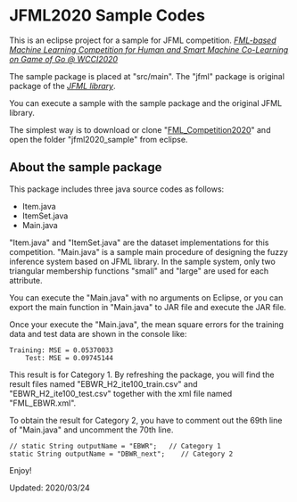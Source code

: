 # JFML2020 Sample Codes

This is an eclipse project for a sample for JFML competition.
 _[FML-based Machine Learning Competition for Human and Smart Machine Co-Learning on Game of Go @ WCCI2020](http://oase.nutn.edu.tw/wcci2020-fmlcompetition/overview.php)_

The sample package is placed at "src/main".
The "jfml" package is original package of the _[JFML library](https://www.uco.es/JFML/)_.

You can execute a sample with the sample package and the original JFML library.

The simplest way is to download or clone "[FML_Competition2020](https://github.com/CI-labo-OPU/FML_Competition2020.git)" and open the folder "jfml2020_sample" from eclipse.

## About the sample package
This package includes three java source codes as follows:
 + Item.java
 + ItemSet.java
 + Main.java

"Item.java" and "ItemSet.java" are the dataset implementations for this competition.
"Main.java" is a sample main procedure of designing the fuzzy inference system based on JFML library.
In the sample system, only two triangular membership functions "small" and "large" are used for each attribute.

You can execute the "Main.java" with no arguments on Eclipse,
or you can export the main function in "Main.java" to JAR file and execute the JAR file.

Once your execute the "Main.java", the mean square errors for the training data and test data are shown in the console like:

    Training: MSE = 0.05370033
        Test: MSE = 0.09745144

This result is for Category 1. By refreshing the package, you will find the result files named "EBWR\_H2\_ite100\_train.csv" and "EBWR\_H2\_ite100\_test.csv" together with the xml file named "FML_EBWR.xml".

To obtain the result for Category 2, you have to comment out the 69th line of "Main.java" and uncomment the 70th line.

    // static String outputName = "EBWR";   // Category 1
    static String outputName = "DBWR_next";    // Category 2

Enjoy!

Updated: 2020/03/24
